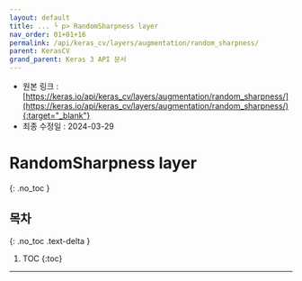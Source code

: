 ```yaml
---
layout: default
title: ... └ p> RandomSharpness layer
nav_order: 01+01+16
permalink: /api/keras_cv/layers/augmentation/random_sharpness/
parent: KerasCV
grand_parent: Keras 3 API 문서
---
```


* 원본 링크 : [https://keras.io/api/keras_cv/layers/augmentation/random_sharpness/](https://keras.io/api/keras_cv/layers/augmentation/random_sharpness/){:target="_blank"}
* 최종 수정일 : 2024-03-29

# RandomSharpness layer
{: .no_toc }

## 목차
{: .no_toc .text-delta }

1. TOC
{:toc}

---
